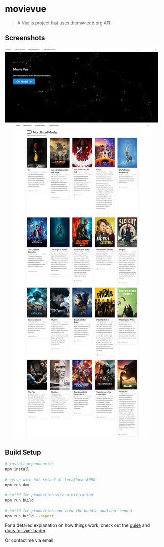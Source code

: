 # movievue

> A Vue.js project that uses themoviedb.org API

## Screenshots

<div align="center">
<img src="https://github.com/medinacharlesdan/Vue-Movie/blob/master/screenshot2.png" >
<img src="https://github.com/medinacharlesdan/Vue-Movie/blob/master/screenshot1.jpg" > 
</div>


## Build Setup
``` bash
# install dependencies
npm install

# serve with hot reload at localhost:8080
npm run dev

# build for production with minification
npm run build

# build for production and view the bundle analyzer report
npm run build --report
```

For a detailed explanation on how things work, check out the [guide](http://vuejs-templates.github.io/webpack/) and [docs for vue-loader](http://vuejs.github.io/vue-loader).

Or contact me via email
